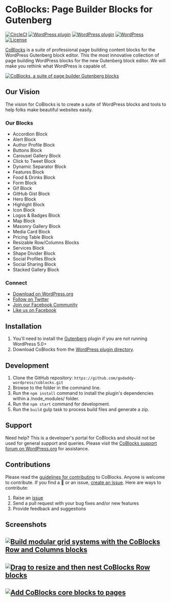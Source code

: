 # CoBlocks: Page Builder Blocks for Gutenberg

[![CircleCI](https://circleci.com/gh/godaddy/coblocks.svg?style=svg)](https://circleci.com/gh/godaddy-wordpress/coblocks) [![WordPress plugin](https://img.shields.io/wordpress/plugin/dt/coblocks.svg?style=flat)](https://wordpress.org/plugins/coblocks/) [![WordPress plugin](https://img.shields.io/wordpress/plugin/v/coblocks.svg?style=flat)](https://wordpress.org/plugins/coblocks/) [![WordPress](https://img.shields.io/wordpress/v/coblocks.svg?style=flat)]() [![License](https://img.shields.io/badge/license-GPL--2.0%2B-red.svg)](https://github.com/godaddy-wordpress/coblocks/blob/master/LICENSE)

[CoBlocks](https://wordpress.org/plugins/coblocks/) is a suite of professional page building content blocks for the WordPress Gutenberg block editor. This the most innovative collection of page building WordPress blocks for the new Gutenberg block editor. We will make you rethink what WordPress is capable of.

[![CoBlocks, a suite of page builder Gutenberg blocks](https://user-images.githubusercontent.com/1813435/55430214-839cff80-555b-11e9-9624-fcd61fed398d.jpg)](https://wordpress.org/plugins/coblocks/)

## Our Vision

The vision for CoBlocks is to create a suite of WordPress blocks and tools to help folks make beautiful websites easily.

### Our Blocks

-   Accordion Block
-   Alert Block
-   Author Profile Block
-   Buttons Block
-   Carousel Gallery Block
-   Click to Tweet Block
-   Dynamic Separator Block
-   Features Block
-   Food & Drinks Block
-   Form Block
-   Gif Block
-   GitHub Gist Block
-   Hero Block
-   Highlight Block
-   Icon Block
-   Logos & Badges Block
-   Map Block
-   Masonry Gallery Block
-   Media Card Block
-   Pricing Table Block
-   Resizable Row/Columns Blocks
-   Services Block
-   Shape Divider Block
-   Social Profiles Block
-   Social Sharing Block
-   Stacked Gallery Block

### Connect

-   [Download on WordPress.org](https://wordpress.org/plugins/coblocks/)
-   [Follow on Twitter](https://twitter.com/coblocks)
-   [Join our Facebook Community](https://facebook.com/groups/coblocks)
-   [Like us on Facebook](https://www.facebook.com/coblocks/)

## Installation

1. You'll need to install the [Gutenberg](https://wordpress.org/plugins/gutenberg/) plugin if you are not running WordPress 5.0+
2. Download CoBlocks from the [WordPress plugin directory](https://wordpress.org/plugins/coblocks/).

## Development

1. Clone the GitHub repository: `https://github.com/godaddy-wordpress/coblocks.git`
2. Browse to the folder in the command line.
3. Run the `npm install` command to install the plugin's dependencies within a /node_modules/ folder.
4. Run the `npm start` command for development.
5. Run the `build` gulp task to process build files and generate a zip.

## Support

Need help? This is a developer's portal for CoBlocks and should not be used for general support and queries. Please visit the [CoBlocks support forum on WordPress.org](https://wordpress.org/support/plugin/coblocks) for assistance.

## Contributions

Please read the [guidelines for contributing](https://github.com/godaddy-wordpress/coblocks/blob/master/.github/CONTRIBUTING.md) to CoBlocks. Anyone is welcome to contribute. If you find a 🐞 or an issue, [create an issue](https://github.com/godaddy-wordpress/coblocks/issues/new). Here are ways to contribute:

1. Raise an [issue](https://github.com/godaddy-wordpress/coblocks/issues/new)
2. Send a pull request with your bug fixes and/or new features
3. Provide feedback and suggestions

## Screenshots

## [![Build modular grid systems with the CoBlocks Row and Columns blocks](https://user-images.githubusercontent.com/1813435/51091007-6aea2e00-1752-11e9-8ac5-4e6cb307ef47.gif)](https://coblocks.com?utm_medium=coblocks-github&utm_source=readme&utm_campaign=readme&utm_content=screenshot-1.gif)

## [![Drag to resize and then nest CoBlocks Row blocks](https://user-images.githubusercontent.com/1813435/51091023-940abe80-1752-11e9-9a91-4c332c393ca9.gif)](https://coblocks.com?utm_medium=coblocks-github&utm_source=readme&utm_campaign=readme&utm_content=screenshot-3.gif)

## [![Add CoBlocks core blocks to pages](https://user-images.githubusercontent.com/1813435/51091036-ccaa9800-1752-11e9-9e9f-fed60a73024c.gif)](https://coblocks.com?utm_medium=coblocks-github&utm_source=readme&utm_campaign=readme&utm_content=screenshot-5.gif)
